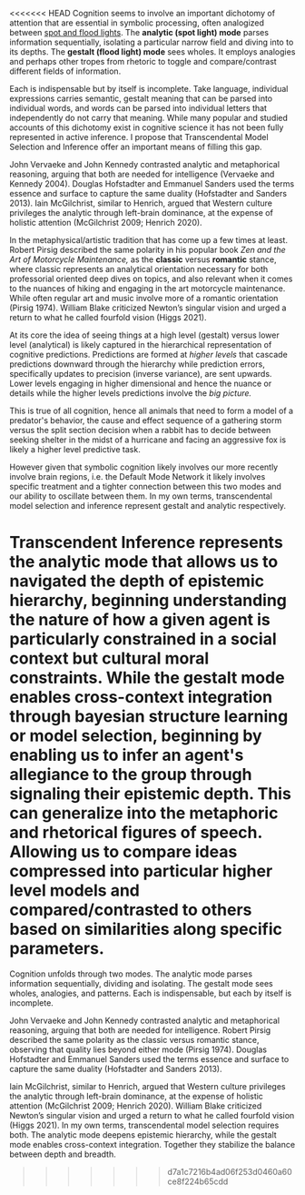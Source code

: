 <<<<<<< HEAD
Cognition seems to involve an important dichotomy of attention that are essential in symbolic processing, often analogized between [spot and flood lights](https://www.youtube.com/watch?v=6zLEumT1J8s).  The **analytic (spot light) mode** parses information sequentially, isolating a particular narrow field and diving into to its depths. The **gestalt (flood light) mode** sees wholes. It employs analogies and perhaps other tropes from rhetoric to toggle and compare/contrast different fields of information.  

Each is indispensable but by itself is incomplete. Take language, individual expressions carries semantic, gestalt meaning that can be parsed into individual words, and words can be parsed into individual letters that independently do not carry that meaning.  While many popular and studied accounts of this dichotomy exist in cognitive science it has not been fully represented in active inference. I propose that Transcendental Model Selection and Inference offer an important means of filling this gap. 

John Vervaeke and John Kennedy contrasted analytic and metaphorical reasoning, arguing that both are needed for intelligence (Vervaeke and Kennedy 2004). Douglas Hofstadter and Emmanuel Sanders used the terms essence and surface to capture the same duality (Hofstadter and Sanders 2013). Iain McGilchrist, similar to Henrich, argued that Western culture privileges the analytic through left-brain dominance, at the expense of holistic attention (McGilchrist 2009; Henrich 2020). 

In the metaphysical/artistic tradition that has come up a few times at least. Robert Pirsig described the same polarity in his popular book *Zen and the Art of Motorcycle Maintenance,* as the **classic** versus **romantic** stance, where classic represents an analytical orientation necessary for both professorial oriented deep dives on topics, and also relevant when it comes to the nuances of hiking and engaging in the art motorcycle maintenance. While often regular art and music involve more of a romantic orientation (Pirsig 1974).  William Blake criticized Newton’s singular vision and urged a return to what he called fourfold vision (Higgs 2021).

At its core the idea of seeing things at a high level (gestalt) versus lower level (analytical) is likely captured in the hierarchical representation of cognitive predictions. Predictions are formed at *higher levels* that cascade predictions downward through the hierarchy while prediction errors, specifically updates to precision (inverse variance), are sent upwards. Lower levels engaging in higher dimensional and hence the nuance or details while the higher levels predictions involve the *big picture.* 

This is true of all cognition, hence all animals that need to form a model of a predator's behavior, the cause and effect sequence of a gathering storm versus the split section decision when a rabbit has to decide between seeking shelter in the midst of a hurricane and facing an aggressive fox is likely a higher level predictive task. 

However given that symbolic cognition likely involves our more recently involve brain regions, i.e. the Default Mode Network it likely involves specific treatment and a tighter connection between this two modes and our ability to oscillate between them.  In my own terms, transcendental model selection and inference represent gestalt and analytic respectively. 

Transcendent Inference represents the analytic mode that allows us to navigated the depth of epistemic hierarchy, beginning understanding the nature of how a given agent is particularly constrained in a social context but cultural moral constraints.  While  the gestalt mode enables cross-context integration through bayesian structure learning or model selection, beginning by enabling us to infer an agent's allegiance to the group through signaling their epistemic depth.  This can generalize into the metaphoric and rhetorical figures of speech.  Allowing us to compare ideas compressed into particular higher level models and compared/contrasted to others based on similarities along specific parameters. 
=======
Cognition unfolds through two modes. The analytic mode parses information sequentially, dividing and isolating. The gestalt mode sees wholes, analogies, and patterns. Each is indispensable, but each by itself is incomplete.

John Vervaeke and John Kennedy contrasted analytic and metaphorical reasoning, arguing that both are needed for intelligence. Robert Pirsig described the same polarity as the classic versus romantic stance, observing that quality lies beyond either mode (Pirsig 1974). Douglas Hofstadter and Emmanuel Sanders used the terms essence and surface to capture the same duality (Hofstadter and Sanders 2013).

Iain McGilchrist, similar to Henrich, argued that Western culture privileges the analytic through left-brain dominance, at the expense of holistic attention (McGilchrist 2009; Henrich 2020). William Blake criticized Newton’s singular vision and urged a return to what he called fourfold vision (Higgs 2021). In my own terms, transcendental model selection requires both. The analytic mode deepens epistemic hierarchy, while the gestalt mode enables cross-context integration. Together they stabilize the balance between depth and breadth.
>>>>>>> d7a1c7216b4ad06f253d0460a60ce8f224b65cdd
